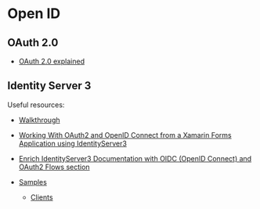 # Open ID

## OAuth 2.0

- [OAuth 2.0 explained](https://connect2id.com/learn/oauth-2)

## Identity Server 3

Useful resources:

- [Walkthrough](https://identityserver.github.io/Documentation/docsv2/overview/mvcGettingStarted.html)
- [Working With OAuth2 and OpenID Connect from a Xamarin Forms Application using IdentityServer3](https://www.kevindockx.com/working-with-oauth2-and-openid-connect-from-a-xamarin-forms-application-using-identityserver3/)
- [Enrich IdentityServer3 Documentation with OIDC (OpenID Connect) and OAuth2 Flows section](https://gist.github.com/jawadatgithub/638c11f08ecc0d76b05c)

- [Samples]()
  - [Clients](https://github.com/IdentityServer/IdentityServer3.Samples/tree/master/source/Clients)

